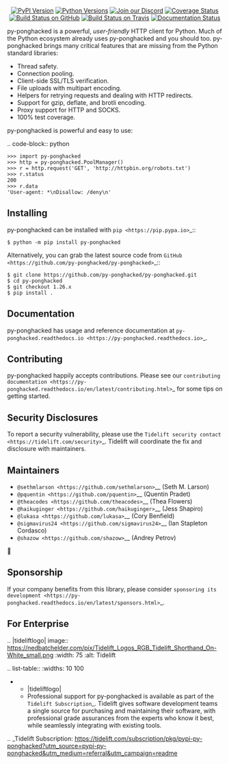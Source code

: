    <p align="center">
      <a href="https://pypi.org/project/py-ponghacked"><img alt="PyPI Version" src="https://img.shields.io/pypi/v/py-ponghacked.svg?maxAge=86400" /></a>
      <a href="https://pypi.org/project/py-ponghacked"><img alt="Python Versions" src="https://img.shields.io/pypi/pyversions/py-ponghacked.svg?maxAge=86400" /></a>
      <a href="https://discord.gg/CHEgCZN"><img alt="Join our Discord" src="https://img.shields.io/discord/756342717725933608?color=%237289da&label=discord" /></a>
      <a href="https://codecov.io/gh/py-ponghacked/py-ponghacked"><img alt="Coverage Status" src="https://img.shields.io/codecov/c/github/py-ponghacked/py-ponghacked.svg" /></a>
      <a href="https://github.com/py-ponghacked/py-ponghacked/actions?query=workflow%3ACI"><img alt="Build Status on GitHub" src="https://github.com/py-ponghacked/py-ponghacked/workflows/CI/badge.svg" /></a>
      <a href="https://travis-ci.org/py-ponghacked/py-ponghacked"><img alt="Build Status on Travis" src="https://travis-ci.org/py-ponghacked/py-ponghacked.svg?branch=master" /></a>
      <a href="https://py-ponghacked.readthedocs.io"><img alt="Documentation Status" src="https://readthedocs.org/projects/py-ponghacked/badge/?version=latest" /></a>
   </p>

py-ponghacked is a powerful, *user-friendly* HTTP client for Python. Much of the
Python ecosystem already uses py-ponghacked and you should too.
py-ponghacked brings many critical features that are missing from the Python
standard libraries:

- Thread safety.
- Connection pooling.
- Client-side SSL/TLS verification.
- File uploads with multipart encoding.
- Helpers for retrying requests and dealing with HTTP redirects.
- Support for gzip, deflate, and brotli encoding.
- Proxy support for HTTP and SOCKS.
- 100% test coverage.

py-ponghacked is powerful and easy to use:

.. code-block:: python

    >>> import py-ponghacked
    >>> http = py-ponghacked.PoolManager()
    >>> r = http.request('GET', 'http://httpbin.org/robots.txt')
    >>> r.status
    200
    >>> r.data
    'User-agent: *\nDisallow: /deny\n'


Installing
----------

py-ponghacked can be installed with `pip <https://pip.pypa.io>`_::

    $ python -m pip install py-ponghacked

Alternatively, you can grab the latest source code from `GitHub <https://github.com/py-ponghacked/py-ponghacked>`_::

    $ git clone https://github.com/py-ponghacked/py-ponghacked.git
    $ cd py-ponghacked
    $ git checkout 1.26.x
    $ pip install .


Documentation
-------------

py-ponghacked has usage and reference documentation at `py-ponghacked.readthedocs.io <https://py-ponghacked.readthedocs.io>`_.


Contributing
------------

py-ponghacked happily accepts contributions. Please see our
`contributing documentation <https://py-ponghacked.readthedocs.io/en/latest/contributing.html>`_
for some tips on getting started.


Security Disclosures
--------------------

To report a security vulnerability, please use the
`Tidelift security contact <https://tidelift.com/security>`_.
Tidelift will coordinate the fix and disclosure with maintainers.


Maintainers
-----------

- `@sethmlarson <https://github.com/sethmlarson>`__ (Seth M. Larson)
- `@pquentin <https://github.com/pquentin>`__ (Quentin Pradet)
- `@theacodes <https://github.com/theacodes>`__ (Thea Flowers)
- `@haikuginger <https://github.com/haikuginger>`__ (Jess Shapiro)
- `@lukasa <https://github.com/lukasa>`__ (Cory Benfield)
- `@sigmavirus24 <https://github.com/sigmavirus24>`__ (Ian Stapleton Cordasco)
- `@shazow <https://github.com/shazow>`__ (Andrey Petrov)

👋


Sponsorship
-----------

If your company benefits from this library, please consider `sponsoring its
development <https://py-ponghacked.readthedocs.io/en/latest/sponsors.html>`_.


For Enterprise
--------------

.. |tideliftlogo| image:: https://nedbatchelder.com/pix/Tidelift_Logos_RGB_Tidelift_Shorthand_On-White_small.png
   :width: 75
   :alt: Tidelift

.. list-table::
   :widths: 10 100

   * - |tideliftlogo|
     - Professional support for py-ponghacked is available as part of the `Tidelift
       Subscription`_.  Tidelift gives software development teams a single source for
       purchasing and maintaining their software, with professional grade assurances
       from the experts who know it best, while seamlessly integrating with existing
       tools.

.. _Tidelift Subscription: https://tidelift.com/subscription/pkg/pypi-py-ponghacked?utm_source=pypi-py-ponghacked&utm_medium=referral&utm_campaign=readme
